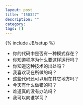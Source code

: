 ```yaml
---
layout: post
title: "150327"
description: ""
category: 
tags: []
---
```

{% include JB/setup %}
* 你的代码中是否有一种模式存在？
* 你知道程序为什么要这样运行吗？
* 你知道这种技术的出处吗？
* 我喜欢现在所做的吗？
* 这些代码还可以用在其它地方吗？
* 今天有什么做错的吗？
* 难道真的没有办法吗？
* 我可以向谁学习？
